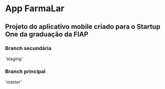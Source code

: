 # App FarmaLar

## Projeto do aplicativo mobile criado para o Startup One da graduação da FIAP

### Branch secundária
'staging'

### Branch principal
'master'
